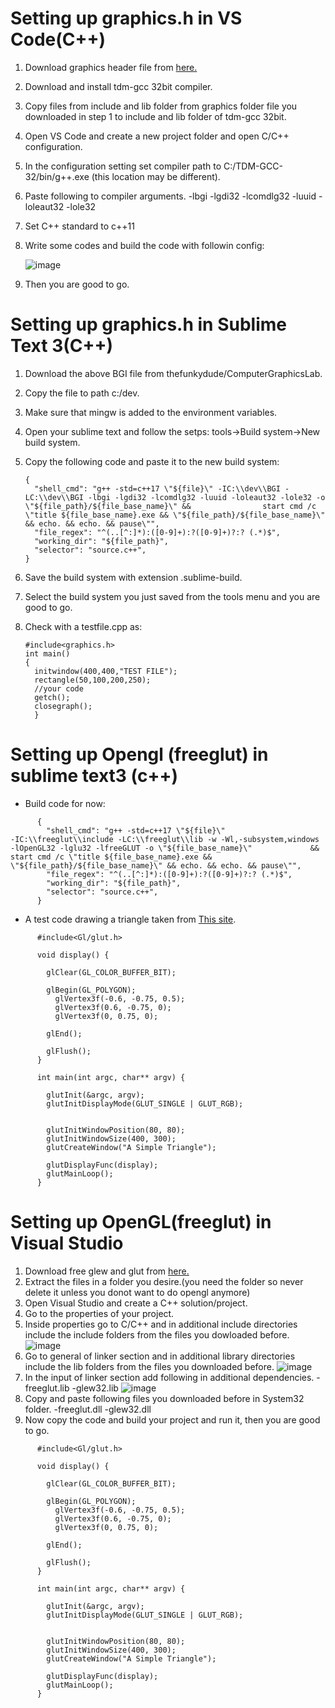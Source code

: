 
# Setting up graphics.h in VS Code(C++)

1. Download graphics header file from [here.](https://drive.google.com/file/d/16xZBvFXf7yFjxwTpuyevK1KPuLgUeZFh/view)
2. Download and install tdm-gcc 32bit compiler.
3. Copy files from include and lib folder from graphics folder file you downloaded in step 1 to include and lib folder of tdm-gcc 32bit.
4. Open VS Code and create a new project folder and open C/C++ configuration.
5. In the configuration setting set compiler path to C:/TDM-GCC-32/bin/g++.exe (this location may be different).
6. Paste following to compiler arguments. 
-lbgi 
-lgdi32 
-lcomdlg32 
-luuid 
-loleaut32 
-lole32
7. Set C++ standard to c++11
8. Write some codes and build the code with followin config: 

      ![image](https://user-images.githubusercontent.com/55276059/152299456-2e5d2717-3530-4102-a84a-380ccaf49fe3.png)
      
9. Then you are good to go.

# Setting up graphics.h in Sublime Text 3(C++)

1. Download the above BGI file from thefunkydude/ComputerGraphicsLab.
2. Copy the file to path c:/dev.
3. Make sure that mingw is added to the environment variables.
4. Open your sublime text and follow the setps: tools->Build system->New build system.
5. Copy the following code and paste it to the new build system:
      ```
      {
        "shell_cmd": "g++ -std=c++17 \"${file}\" -IC:\\dev\\BGI -LC:\\dev\\BGI -lbgi -lgdi32 -lcomdlg32 -luuid -loleaut32 -lole32 -o \"${file_path}/${file_base_name}\" &&                start cmd /c \"title ${file_base_name}.exe && \"${file_path}/${file_base_name}\" && echo. && echo. && pause\"",
        "file_regex": "^(..[^:]*):([0-9]+):?([0-9]+)?:? (.*)$",
        "working_dir": "${file_path}",
        "selector": "source.c++",
      }
      ```
      
6. Save the build system with extension .sublime-build.
7. Select the build system you just saved from the tools menu and you are good to go.
8. Check with a testfile.cpp as:
      ```
      #include<graphics.h>
      int main()
      {
        initwindow(400,400,"TEST FILE");
        rectangle(50,100,200,250);
        //your code
        getch();
        closegraph();
        }
      ```
      

# Setting up Opengl (freeglut) in sublime text3 (c++)
- Build code for now:
```
      {
        "shell_cmd": "g++ -std=c++17 \"${file}\" ‐IC:\\freeglut\\include ‐LC:\\freeglut\\lib ‐w ‐Wl,‐subsystem,windows ‐lOpenGL32 ‐lglu32 ‐lfreeGLUT -o \"${file_base_name}\"             && start cmd /c \"title ${file_base_name}.exe && \"${file_path}/${file_base_name}\" && echo. && echo. && pause\"",
        "file_regex": "^(..[^:]*):([0-9]+):?([0-9]+)?:? (.*)$",
        "working_dir": "${file_path}",
        "selector": "source.c++",
      }
```
      
      
- A test code drawing a triangle taken from [This site](https://cs.lmu.edu/~ray/notes/openglexamples/).
```
      #include<Gl/glut.h>

      void display() {

        glClear(GL_COLOR_BUFFER_BIT);

        glBegin(GL_POLYGON);
          glVertex3f(-0.6, -0.75, 0.5);
          glVertex3f(0.6, -0.75, 0);
          glVertex3f(0, 0.75, 0);

        glEnd();

        glFlush();
      }

      int main(int argc, char** argv) {

        glutInit(&argc, argv);
        glutInitDisplayMode(GLUT_SINGLE | GLUT_RGB);


        glutInitWindowPosition(80, 80);
        glutInitWindowSize(400, 300);
        glutCreateWindow("A Simple Triangle");

        glutDisplayFunc(display);
        glutMainLoop();
      }
```


# Setting up OpenGL(freeglut) in Visual Studio

1. Download free glew and glut from [here.](http://www.mediafire.com/file/cmlnr0pj0pyha5d/Glew_and_Glut.zip/file)
2. Extract the files in a folder you desire.(you need the folder so never delete it unless you donot want to do opengl anymore)
3. Open Visual Studio and create a C++ solution/project.
4. Go to the properties of your project.
5. Inside properties go to C/C++ and in additional include directories include the include folders from the files you dowloaded before.
![image](https://user-images.githubusercontent.com/55276059/156544972-aa1594c0-e7db-455a-a654-04335f869573.png)
6. Go to general of linker section and in additional library directories include the lib folders from the files you downloaded before.
![image](https://user-images.githubusercontent.com/55276059/156545285-c22c1b0b-a163-4b36-857e-bafcabc938ff.png)
7. In the input of linker section add following in additional dependencies. 
   -freeglut.lib
   -glew32.lib
   ![image](https://user-images.githubusercontent.com/55276059/156545541-ef37ab0a-5807-47d0-ba1b-a9041cf4d20e.png)
8. Copy and paste following files you downloaded before in System32 folder.
   -freeglut.dll
   -glew32.dll
9. Now copy the code and build your project and run it, then you are good to go.
```
      #include<Gl/glut.h>

      void display() {

        glClear(GL_COLOR_BUFFER_BIT);

        glBegin(GL_POLYGON);
          glVertex3f(-0.6, -0.75, 0.5);
          glVertex3f(0.6, -0.75, 0);
          glVertex3f(0, 0.75, 0);

        glEnd();

        glFlush();
      }

      int main(int argc, char** argv) {

        glutInit(&argc, argv);
        glutInitDisplayMode(GLUT_SINGLE | GLUT_RGB);


        glutInitWindowPosition(80, 80);
        glutInitWindowSize(400, 300);
        glutCreateWindow("A Simple Triangle");

        glutDisplayFunc(display);
        glutMainLoop();
      }
```




















